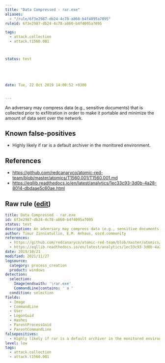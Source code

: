 ```yaml
---
title: "Data Compressed - rar.exe"
aliases:
  - "/rule/6f3e2987-db24-4c78-a860-b4f4095a7095"
ruleid: 6f3e2987-db24-4c78-a860-b4f4095a7095

tags:
  - attack.collection
  - attack.t1560.001



status: test





date: Tue, 22 Oct 2019 14:00:52 +0300


---
```


An adversary may compress data (e.g., sensitive documents) that is collected prior to exfiltration in order to make it portable and minimize the amount of data sent over the network.

<!--more-->


## Known false-positives

* Highly likely if rar is a default archiver in the monitored environment.



## References

* https://github.com/redcanaryco/atomic-red-team/blob/master/atomics/T1560.001/T1560.001.md
* https://eqllib.readthedocs.io/en/latest/analytics/1ec33c93-3d0b-4a28-8014-dbdaae5c60ae.html


## Raw rule ([edit](https://github.com/SigmaHQ/sigma/edit/master/rules/windows/process_creation/proc_creation_win_data_compressed_with_rar.yml))
```yaml
title: Data Compressed - rar.exe
id: 6f3e2987-db24-4c78-a860-b4f4095a7095
status: test
description: An adversary may compress data (e.g., sensitive documents) that is collected prior to exfiltration in order to make it portable and minimize the amount of data sent over the network.
author: Timur Zinniatullin, E.M. Anhaus, oscd.community
references:
  - https://github.com/redcanaryco/atomic-red-team/blob/master/atomics/T1560.001/T1560.001.md
  - https://eqllib.readthedocs.io/en/latest/analytics/1ec33c93-3d0b-4a28-8014-dbdaae5c60ae.html
date: 2019/10/21
modified: 2021/11/27
logsource:
  category: process_creation
  product: windows
detection:
  selection:
    Image|endswith: '\rar.exe'
    CommandLine|contains: ' a '
  condition: selection
fields:
  - Image
  - CommandLine
  - User
  - LogonGuid
  - Hashes
  - ParentProcessGuid
  - ParentCommandLine
falsepositives:
  - Highly likely if rar is a default archiver in the monitored environment.
level: low
tags:
  - attack.collection
  - attack.t1560.001

```
